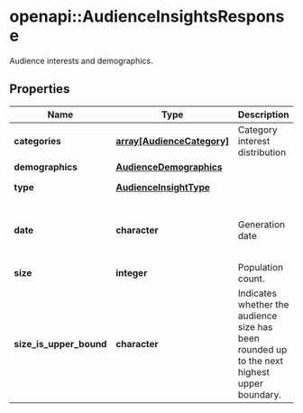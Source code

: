# openapi::AudienceInsightsResponse

Audience interests and demographics.

## Properties
Name | Type | Description | Notes
------------ | ------------- | ------------- | -------------
**categories** | [**array[AudienceCategory]**](AudienceCategory.md) | Category interest distribution | [optional] 
**demographics** | [**AudienceDemographics**](AudienceDemographics.md) |  | [optional] 
**type** | [**AudienceInsightType**](AudienceInsightType.md) |  | [optional] [Enum: ] 
**date** | **character** | Generation date | [optional] [Pattern: ^\\d{4}-\\d{2}-\\d{2}$] 
**size** | **integer** | Population count. | [optional] 
**size_is_upper_bound** | **character** | Indicates whether the audience size has been rounded up to the next highest upper boundary. | [optional] 


